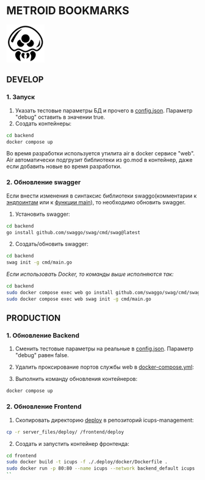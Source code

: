 # METROID BOOKMARKS

<img alt="text" height="100" src="repository_files/metroid-svgrepo-com.svg" width="100"/>

## DEVELOP

### 1. Запуск

1. Указать тестовые параметры БД и прочего в [config.json](backend/etc/config/config.json). Параметр "debug"
   оставить в значении true.
2. Создать контейнеры:

```bash
cd backend
docker compose up
```

Во время разработки используется утилита air в docker сервисе "web".  
Air автоматически подгрузит библиотеки из go.mod в контейнер, даже если добавить новые во время разработки.

### 2. Обновление swagger

Если внести изменения в синтаксис библиотеки swaggo(комментарии к [эндпоинтам](backend/pkg/handler/auth.go#L12) или
к [функции main](backend/cmd/main.go#L19)), то необходимо
обновить swagger.

1. Установить swagger:

```bash
cd backend
go install github.com/swaggo/swag/cmd/swag@latest
```

2. Создать/обновить swagger:

```bash
cd backend
swag init -g cmd/main.go
```

_Если использовать Docker, то команды выше исполняются так:_
```bash
cd backend
sudo docker compose exec web go install github.com/swaggo/swag/cmd/swag@latest
sudo docker compose exec web swag init -g cmd/main.go
```

## PRODUCTION

### 1. Обновление Backend

1. Сменить тестовые параметры на реальные в [config.json](backend/etc/config/config.json). Параметр "debug" равен false.

2. Удалить проксирование портов службы web в [docker-compose.yml](backend/docker-compose.yml#L7):

3. Выполнить команду обновления контейнеров:

 ```bash
 docker compose up
 ```

### 2. Обновление Frontend

1. Скопировать директорию [deploy](server_files/deploy) в репозиторий icups-management:

```bash
cp -r server_files/deploy/ /frontend/deploy
```

2. Создать и запустить контейнер фронтенда:

```bash
cd frontend
sudo docker build -t icups -f ./.deploy/docker/Dockerfile .
sudo docker run -p 80:80 --name icups --network backend_default icups
``